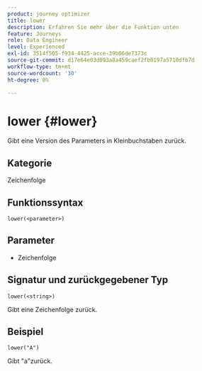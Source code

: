 ```yaml
---
product: journey optimizer
title: lower
description: Erfahren Sie mehr über die Funktion unten
feature: Journeys
role: Data Engineer
level: Experienced
exl-id: 3514f505-f934-4425-acce-39b06de7373c
source-git-commit: d17e64e03d093a8a459caef2fb0197a5710dfb7d
workflow-type: tm+mt
source-wordcount: '30'
ht-degree: 0%

---
```


# lower {#lower}

Gibt eine Version des Parameters in Kleinbuchstaben zurück.

## Kategorie

Zeichenfolge

## Funktionssyntax

`lower(<parameter>)`

## Parameter

* Zeichenfolge

## Signatur und zurückgegebener Typ

`lower(<string>)`

Gibt eine Zeichenfolge zurück.

## Beispiel

`lower("A")`

Gibt &quot;a&quot;zurück.
